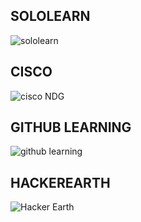 ## SOLOLEARN
![sololearn](https://user-images.githubusercontent.com/99003331/152698830-3bd3a1a0-2623-4fe2-9360-dc293a5067c9.jpeg)


## CISCO
![cisco NDG](https://user-images.githubusercontent.com/99003331/152696810-1c20f5a8-4455-4a5a-a2a0-8afad69ee004.jpeg)

## GITHUB LEARNING
![github learning](https://user-images.githubusercontent.com/99003331/152697011-9806f9e5-0b55-4759-9367-a9657c8587cd.png)

## HACKEREARTH
![Hacker Earth](https://user-images.githubusercontent.com/99003331/152696926-85cc8e3b-412d-40b3-b509-6b8eab7f6f32.png)

##
